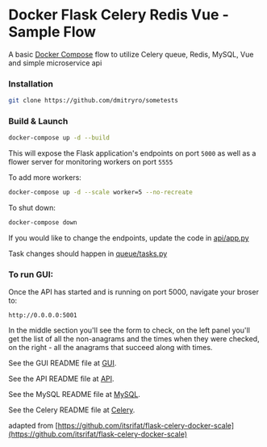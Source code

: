 # Docker Flask Celery Redis Vue - Sample Flow

A basic [Docker Compose](https://docs.docker.com/compose/) flow to utilize
Celery queue, Redis, MySQL, Vue and simple microservice api

### Installation

```bash
git clone https://github.com/dmitryro/sometests
```

### Build & Launch

```bash
docker-compose up -d --build
```

This will expose the Flask application's endpoints on port `5000` as well as a flower server for monitoring workers on port `5555`

To add more workers:
```bash
docker-compose up -d --scale worker=5 --no-recreate
```

To shut down:

```bash
docker-compose down
```

If you would like to change the endpoints, update the code in [api/app.py](api/app.py)

Task changes should happen in [queue/tasks.py](celery-queue/tasks.py) 


### To run GUI:
Once the API has started and is running on port 5000, navigate your broser to:

```
http://0.0.0.0:5001
```

In the middle section you'll see the form to check, on the left panel
you'll get  the list of all the non-anagrams and the times when they were checked,
on the right - all the anagrams that succeed along with times.

See the GUI README file at [GUI](https://github.com/dmitryro/celery-docker-redis-mysql/tree/master/gui]).

See the API README file at [API](https://github.com/dmitryro/celery-docker-redis-mysql/tree/master/api]).

See the MySQL README file at [MySQL](https://github.com/dmitryro/celery-docker-redis-mysql/tree/master/mysql).

See the Celery README file at [Celery](https://github.com/dmitryro/celery-docker-redis-mysql/tree/master/celery).


adapted from [https://github.com/itsrifat/flask-celery-docker-scale](https://github.com/itsrifat/flask-celery-docker-scale)

